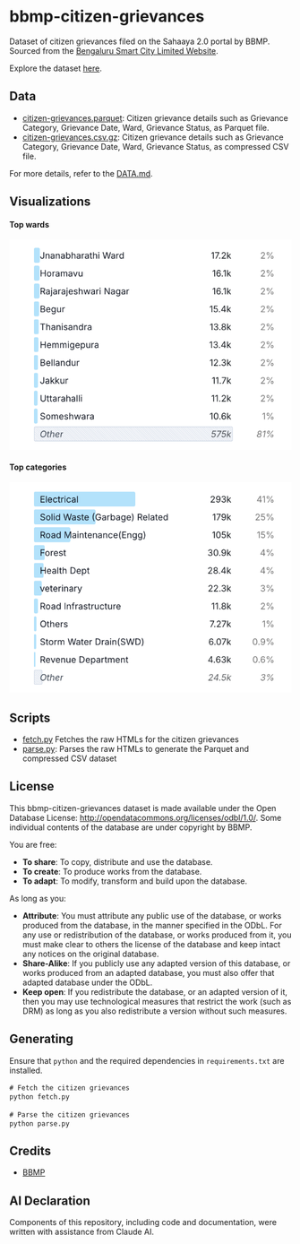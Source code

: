 # bbmp-citizen-grievances

Dataset of citizen grievances filed on the Sahaaya 2.0 portal by BBMP. Sourced from the [Bengaluru Smart City Limited Website](https://smartoneblr.com/NicApplicationStatus.htm).

Explore the dataset [here](https://hyparam.github.io/demos/hyparquet/?key=https%3A%2F%2Fgithub.com%2FVonter%2Fbbmp-citizen-grievances%2Freleases%2Fdownload%2Fbbmp-citizen-grievances%2Fcitizen-grievances.parquet).

## Data

* [citizen-grievances.parquet](https://github.com/Vonter/bbmp-trade-license/releases/latest/download/citizen-grievances.parquet): Citizen grievance details such as Grievance Category, Grievance Date, Ward, Grievance Status, as Parquet file.
* [citizen-grievances.csv.gz](https://github.com/Vonter/bbmp-trade-license/releases/latest/download/citizen-grievances.csv.gz): Citizen grievance details such as Grievance Category, Grievance Date, Ward, Grievance Status, as compressed CSV file.

For more details, refer to the [DATA.md](DATA.md).

## Visualizations

#### Top wards

![](viz/wards.png)

#### Top categories

![](viz/categories.png)

## Scripts

- [fetch.py](fetch.py) Fetches the raw HTMLs for the citizen grievances
- [parse.py](parse.py): Parses the raw HTMLs to generate the Parquet and compressed CSV dataset

## License

This bbmp-citizen-grievances dataset is made available under the Open Database License: http://opendatacommons.org/licenses/odbl/1.0/. 
Some individual contents of the database are under copyright by BBMP.

You are free:

* **To share**: To copy, distribute and use the database.
* **To create**: To produce works from the database.
* **To adapt**: To modify, transform and build upon the database.

As long as you:

* **Attribute**: You must attribute any public use of the database, or works produced from the database, in the manner specified in the ODbL. For any use or redistribution of the database, or works produced from it, you must make clear to others the license of the database and keep intact any notices on the original database.
* **Share-Alike**: If you publicly use any adapted version of this database, or works produced from an adapted database, you must also offer that adapted database under the ODbL.
* **Keep open**: If you redistribute the database, or an adapted version of it, then you may use technological measures that restrict the work (such as DRM) as long as you also redistribute a version without such measures.

## Generating

Ensure that `python` and the required dependencies in `requirements.txt` are installed.

```
# Fetch the citizen grievances
python fetch.py

# Parse the citizen grievances
python parse.py
```

## Credits

- [BBMP](https://smartoneblr.com/NicApplicationStatus.htm)

## AI Declaration

Components of this repository, including code and documentation, were written with assistance from Claude AI.